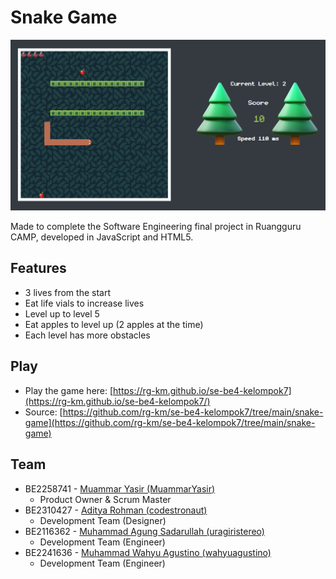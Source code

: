 # Snake Game

<img src="https://raw.githubusercontent.com/rg-km/se-be4-kelompok7/main/screenshot.png">

Made to complete the Software Engineering final project in Ruangguru CAMP, developed in JavaScript and HTML5.

## Features
- 3 lives from the start
- Eat life vials to increase lives
- Level up to level 5
- Eat apples to level up (2 apples at the time)
- Each level has more obstacles

## Play
- Play the game here: [https://rg-km.github.io/se-be4-kelompok7](https://rg-km.github.io/se-be4-kelompok7/)
- Source: [https://github.com/rg-km/se-be4-kelompok7/tree/main/snake-game](https://github.com/rg-km/se-be4-kelompok7/tree/main/snake-game)
## Team
- BE2258741 - [Muammar Yasir (MuammarYasir)](https://github.com/MuammarYasir)
  - Product Owner & Scrum Master
- BE2310427 - [Aditya Rohman (codestronaut)](https://github.com/codestronaut)
  - Development Team (Designer)
- BE2116362 - [Muhammad Agung Sadarullah (uragiristereo)](https://github.com/uragiristereo)
  - Development Team (Engineer)
- BE2241636 - [Muhammad Wahyu Agustino (wahyuagustino)](https://github.com/wahyuagustino)
  - Development Team (Engineer)